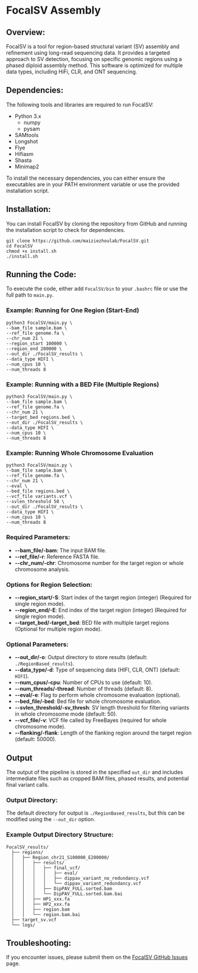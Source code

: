 # FocalSV Assembly

## Overview:

FocalSV is a tool for region-based structural variant (SV) assembly and refinement using long-read sequencing data. It provides a targeted approach to SV detection, focusing on specific genomic regions using a phased diploid assembly method. This software is optimized for multiple data types, including HiFi, CLR, and ONT sequencing.

## Dependencies:

The following tools and libraries are required to run FocalSV:

- Python 3.x
  - numpy
  - pysam
- SAMtools
- Longshot
- Flye
- Hifiasm
- Shasta
- Minimap2

To install the necessary dependencies, you can either ensure the executables are in your PATH environment variable or use the provided installation script.

## Installation:

You can install FocalSV by cloning the repository from GitHub and running the installation script to check for dependencies.

```
git clone https://github.com/maiziezhoulab/FocalSV.git
cd FocalSV
chmod +x install.sh
./install.sh
```

## Running the Code:

To execute the code, either add `FocalSV/bin` to your `.bashrc` file or use the full path to `main.py`.

### Example: Running for One Region (Start-End)

```
python3 FocalSV/main.py \
--bam_file sample.bam \
--ref_file genome.fa \
--chr_num 21 \
--region_start 100000 \
--region_end 200000 \
--out_dir ./FocalSV_results \
--data_type HIFI \
--num_cpus 10 \
--num_threads 8
```

### Example: Running with a BED File (Multiple Regions)

```
python3 FocalSV/main.py \
--bam_file sample.bam \
--ref_file genome.fa \
--chr_num 21 \
--target_bed regions.bed \
--out_dir ./FocalSV_results \
--data_type HIFI \
--num_cpus 10 \
--num_threads 8
```

### Example: Running Whole Chromosome Evaluation

```
python3 FocalSV/main.py \
--bam_file sample.bam \
--ref_file genome.fa \
--chr_num 21 \
--eval \
--bed_file regions.bed \
--vcf_file variants.vcf \
--svlen_threshold 50 \
--out_dir ./FocalSV_results \
--data_type HIFI \
--num_cpus 10 \
--num_threads 8
```

### Required Parameters:

- **--bam_file/-bam**: The input BAM file.
- **--ref_file/-r**: Reference FASTA file.
- **--chr_num/-chr**: Chromosome number for the target region or whole chromosome analysis.

### Options for Region Selection:

- **--region_start/-S**: Start index of the target region (integer) (Required for single region mode).
- **--region_end/-E**: End index of the target region (integer) (Required for single region mode).
- **--target_bed/-target_bed**: BED file with multiple target regions (Optional for multiple region mode).

### Optional Parameters:

- **--out_dir/-o**: Output directory to store results (default: `./RegionBased_results`).
- **--data_type/-d**: Type of sequencing data (HIFI, CLR, ONT) (default: `HIFI`).
- **--num_cpus/-cpu**: Number of CPUs to use (default: 10).
- **--num_threads/-thread**: Number of threads (default: 8).
- **--eval/-e**: Flag to perform whole chromosome evaluation (optional).
- **--bed_file/-bed**: Bed file for whole chromosome evaluation.
- **--svlen_threshold/-sv_thresh**: SV length threshold for filtering variants in whole chromosome mode (default: 50).
- **--vcf_file/-v**: VCF file called by FreeBayes (required for whole chromosome mode).
- **--flanking/-flank**: Length of the flanking region around the target region (default: 50000).

## Output

The output of the pipeline is stored in the specified `out_dir` and includes intermediate files such as cropped BAM files, phased results, and potential final variant calls.

### Output Directory:

The default directory for output is `./RegionBased_results`, but this can be modified using the `--out_dir` option.

### Example Output Directory Structure:

```
FocalSV_results/
  ├── regions/
  │   ├── Region_chr21_S100000_E200000/
  │   │   ├── results/
  │   │   │   ├── final_vcf/
  │   │   │   │   ├── eval/
  │   │   │   │   ├── dippav_variant_no_redundancy.vcf
  │   │   │   │   └── dippav_variant_redundancy.vcf
  │   │   │   ├── DipPAV_FULL.sorted.bam
  │   │   │   └── DipPAV_FULL.sorted.bam.bai
  │   │   ├── HP1_xxx.fa
  │   │   ├── HP2_xxx.fa
  │   │   ├── region.bam
  │   │   └── region.bam.bai
  ├── target_sv.vcf
  └── logs/
```

## Troubleshooting:

If you encounter issues, please submit them on the [FocalSV GitHub Issues](https://github.com/maiziezhoulab/FocalSV/issues) page.
